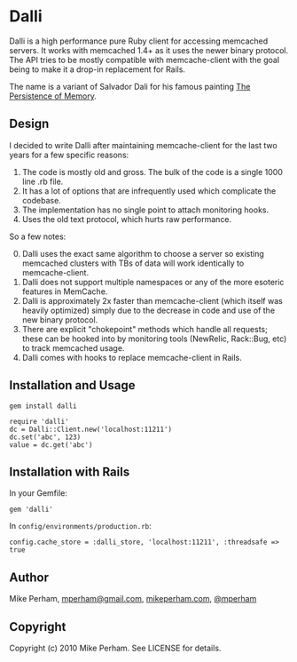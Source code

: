 Dalli
=========

Dalli is a high performance pure Ruby client for accessing memcached servers.  It works with memcached 1.4+ as it uses the newer binary protocol.  The API tries to be mostly compatible with memcache-client with the goal being to make it a drop-in replacement for Rails.

The name is a variant of Salvador Dali for his famous painting [The Persistence of Memory](http://en.wikipedia.org/wiki/The_Persistence_of_Memory).

Design
------------

I decided to write Dalli after maintaining memcache-client for the last two years for a few specific reasons:

 1. The code is mostly old and gross.  The bulk of the code is a single 1000 line .rb file.
 2. It has a lot of options that are infrequently used which complicate the codebase.
 3. The implementation has no single point to attach monitoring hooks.
 4. Uses the old text protocol, which hurts raw performance.

So a few notes:

 0. Dalli uses the exact same algorithm to choose a server so existing memcached clusters with TBs of data will work identically to memcache-client.
 1. Dalli does not support multiple namespaces or any of the more esoteric features in MemCache.
 2. Dalli is approximately 2x faster than memcache-client (which itself was heavily optimized) simply due to the decrease in code and use of the new binary protocol.
 3. There are explicit "chokepoint" methods which handle all requests; these can be hooked into by monitoring tools (NewRelic, Rack::Bug, etc) to track memcached usage.
 4. Dalli comes with hooks to replace memcache-client in Rails.

Installation and Usage
------------------------

    gem install dalli

    require 'dalli'
    dc = Dalli::Client.new('localhost:11211')
    dc.set('abc', 123)
    value = dc.get('abc')

Installation with Rails
---------------------------

In your Gemfile:

    gem 'dalli'

In `config/environments/production.rb`:

    config.cache_store = :dalli_store, 'localhost:11211', :threadsafe => true


Author
----------

Mike Perham, mperham@gmail.com, [mikeperham.com](http://mikeperham.com), [@mperham](http://twitter.com/mperham)


Copyright
-----------

Copyright (c) 2010 Mike Perham. See LICENSE for details.
